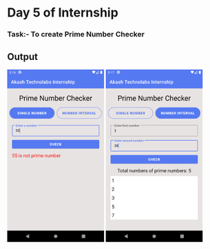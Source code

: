 # Day 5 of Internship

<h3>Task:- To create Prime Number Checker</h3>

<h2> Output </h2>

<img src="1.png" height="400" weight="200"> <img src="2.png" height="400" weight="200">
